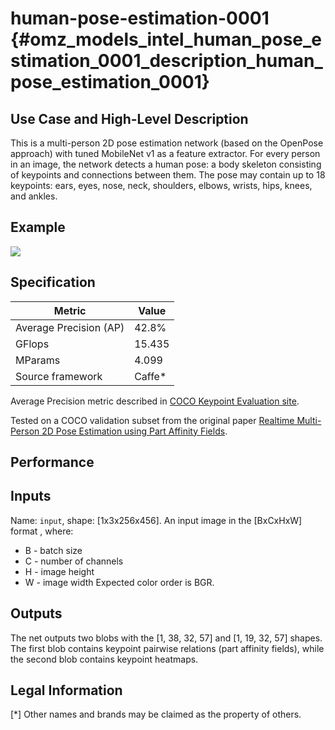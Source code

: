 # human-pose-estimation-0001 {#omz_models_intel_human_pose_estimation_0001_description_human_pose_estimation_0001}

## Use Case and High-Level Description

This is a multi-person 2D pose estimation network (based on the OpenPose approach) with tuned MobileNet v1 as a feature extractor. 
For every person in an image, the network detects a human pose: a body skeleton consisting of keypoints and connections between them.
The pose may contain up to 18 keypoints: ears, eyes, nose, neck, shoulders, elbows, wrists, hips, knees, and ankles.

## Example

![](./human-pose-estimation-0001.png)

## Specification

| Metric                          | Value                                     |
|---------------------------------|-------------------------------------------|
| Average Precision (AP)          | 42.8%                                     |
| GFlops                          | 15.435                                    |
| MParams                         | 4.099                                     |
| Source framework                | Caffe*                                    |

Average Precision metric described in [COCO Keypoint Evaluation site](http://cocodataset.org/#keypoints-eval).

Tested on a COCO validation subset from the original paper [Realtime Multi-Person 2D Pose Estimation using Part Affinity Fields](https://arxiv.org/abs/1611.08050).

## Performance

## Inputs

Name: `input`, shape: [1x3x256x456]. An input image in the [BxCxHxW] format ,
where:
  - B - batch size
  - C - number of channels
  - H - image height
  - W - image width
Expected color order is BGR.

## Outputs

The net outputs two blobs with the [1, 38, 32, 57] and [1, 19, 32, 57] shapes. The first blob contains keypoint pairwise relations (part affinity fields), while the second blob contains keypoint heatmaps.

## Legal Information
[*] Other names and brands may be claimed as the property of others.
